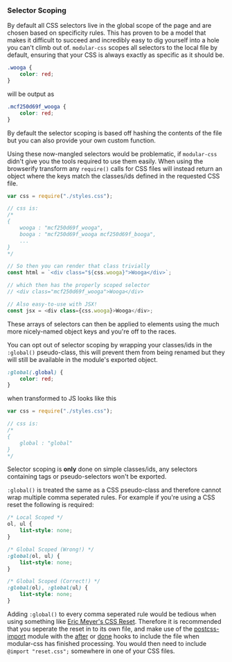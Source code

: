 ### Selector Scoping

By default all CSS selectors live in the global scope of the page and are chosen based on specificity rules. This has proven to be a model that makes it difficult to succeed and incredibly easy to dig yourself into a hole you can't climb out of. `modular-css` scopes all selectors to the local file by default, ensuring that your CSS is always exactly as specific as it should be.

```css
.wooga {
    color: red;
}
```

will be output as

```css
.mcf250d69f_wooga {
    color: red;
}
```

By default the selector scoping is based off hashing the contents of the file but you can also provide your own custom function.

Using these now-mangled selectors would be problematic, if `modular-css` didn't give you the tools required to use them easily. When using the browserify transform any `require()` calls for CSS files will instead return an object where the keys match the classes/ids defined in the requested CSS file.

```javascript
var css = require("./styles.css");

// css is:
/*
{
    wooga : "mcf250d69f_wooga",
    booga : "mcf250d69f_wooga mcf250d69f_booga",
    ...
}
*/

// So then you can render that class trivially
const html = `<div class="${css.wooga}">Wooga</div>`;

// which then has the properly scoped selector
// <div class="mcf250d69f_wooga">Wooga</div>

// Also easy-to-use with JSX!
const jsx = <div class={css.wooga}>Wooga</div>;
```

These arrays of selectors can then be applied to elements using the much more nicely-named object keys and you're off to the races.

You can opt out of selector scoping by wrapping your classes/ids in the `:global()` pseudo-class, this will prevent them from being renamed but they will still be available in the module's exported object.

```css
:global(.global) {
    color: red;
}
```

when transformed to JS looks like this

```javascript
var css = require("./styles.css");

// css is:
/*
{
    global : "global"
}
*/
```

Selector scoping is **only** done on simple classes/ids, any selectors containing tags or pseudo-selectors won't be exported.

`:global()` is treated the same as a CSS pseudo-class and therefore cannot wrap multiple comma seperated rules. For example if you're using a CSS reset the following is required:

```css
/* Local Scoped */
ol, ul {
    list-style: none;
}

/* Global Scoped (Wrong!) */
:global(ol, ul) {
    list-style: none;
}

/* Global Scoped (Correct!) */
:global(ol), :global(ul) {
    list-style: none;
}
```

Adding `:global()` to every comma seperated rule would be tedious when using something like [Eric Meyer's CSS Reset](http://meyerweb.com/eric/tools/css/reset/). Therefore it is recommended that you seperate the reset in to its own file, and make use of the [postcss-import](https://github.com/postcss/postcss-import) module with the [after](/api#after-hook) or [done](/api#done-hook) hooks to include the file when modular-css has finished processing. You would then need to include `@import "reset.css";` somewhere in one of your CSS files.
